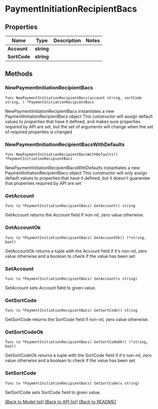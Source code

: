# PaymentInitiationRecipientBacs

## Properties

Name | Type | Description | Notes
------------ | ------------- | ------------- | -------------
**Account** | **string** |  | 
**SortCode** | **string** |  | 

## Methods

### NewPaymentInitiationRecipientBacs

`func NewPaymentInitiationRecipientBacs(account string, sortCode string, ) *PaymentInitiationRecipientBacs`

NewPaymentInitiationRecipientBacs instantiates a new PaymentInitiationRecipientBacs object
This constructor will assign default values to properties that have it defined,
and makes sure properties required by API are set, but the set of arguments
will change when the set of required properties is changed

### NewPaymentInitiationRecipientBacsWithDefaults

`func NewPaymentInitiationRecipientBacsWithDefaults() *PaymentInitiationRecipientBacs`

NewPaymentInitiationRecipientBacsWithDefaults instantiates a new PaymentInitiationRecipientBacs object
This constructor will only assign default values to properties that have it defined,
but it doesn't guarantee that properties required by API are set

### GetAccount

`func (o *PaymentInitiationRecipientBacs) GetAccount() string`

GetAccount returns the Account field if non-nil, zero value otherwise.

### GetAccountOk

`func (o *PaymentInitiationRecipientBacs) GetAccountOk() (*string, bool)`

GetAccountOk returns a tuple with the Account field if it's non-nil, zero value otherwise
and a boolean to check if the value has been set.

### SetAccount

`func (o *PaymentInitiationRecipientBacs) SetAccount(v string)`

SetAccount sets Account field to given value.


### GetSortCode

`func (o *PaymentInitiationRecipientBacs) GetSortCode() string`

GetSortCode returns the SortCode field if non-nil, zero value otherwise.

### GetSortCodeOk

`func (o *PaymentInitiationRecipientBacs) GetSortCodeOk() (*string, bool)`

GetSortCodeOk returns a tuple with the SortCode field if it's non-nil, zero value otherwise
and a boolean to check if the value has been set.

### SetSortCode

`func (o *PaymentInitiationRecipientBacs) SetSortCode(v string)`

SetSortCode sets SortCode field to given value.



[[Back to Model list]](../README.md#documentation-for-models) [[Back to API list]](../README.md#documentation-for-api-endpoints) [[Back to README]](../README.md)


